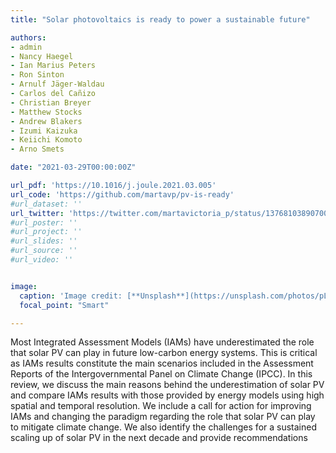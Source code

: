 ```yaml
---
title: "Solar photovoltaics is ready to power a sustainable future"

authors:
- admin
- Nancy Haegel
- Ian Marius Peters
- Ron Sinton
- Arnulf Jäger-Waldau
- Carlos del Cañizo
- Christian Breyer
- Matthew Stocks
- Andrew Blakers
- Izumi Kaizuka
- Keiichi Komoto
- Arno Smets

date: "2021-03-29T00:00:00Z"

url_pdf: 'https://10.1016/j.joule.2021.03.005'
url_code: 'https://github.com/martavp/pv-is-ready'
#url_dataset: ''
url_twitter: 'https://twitter.com/martavictoria_p/status/1376810389070094338'
#url_poster: ''
#url_project: ''
#url_slides: ''
#url_source: ''
#url_video: ''


image:
  caption: 'Image credit: [**Unsplash**](https://unsplash.com/photos/pLCdAaMFLTE)'
  focal_point: "Smart"

---
```

Most Integrated Assessment Models (IAMs) have underestimated the role that solar PV can play in future low-carbon energy systems. This is critical as IAMs results constitute the main scenarios included in the Assessment Reports of the Intergovernmental Panel on Climate Change (IPCC). In this review, we discuss the main reasons behind the underestimation of solar PV and compare IAMs results with those provided by energy models using high spatial and temporal resolution. We include a call for action for improving IAMs and changing the paradigm regarding the role that solar PV can play to mitigate climate change. We also identify the challenges for a sustained scaling up of solar PV in the next decade and provide recommendations

